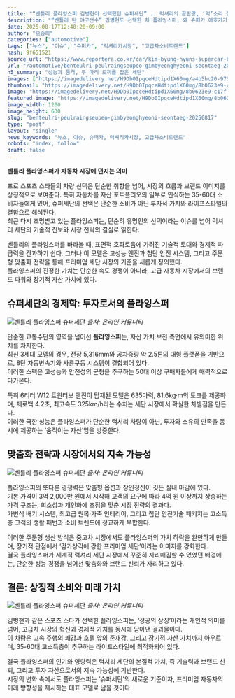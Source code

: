 ```yaml
---
title: "“벤틀리 플라잉스퍼 김병현이 선택했던 슈퍼세단” .. 럭셔리의 끝판왕, ‘억’소리 절로 나는 슈퍼세단의 정체"
description: "“벤틀리 탄 야구선수” 김병현도 선택한 차 플라잉스퍼, 왜 슈퍼카 애호가가 사랑할까 ..."
date: 2025-08-17T12:40:20+09:00
author: "오승희"
categories: ["automotive"]
tags: ["뉴스", "이슈", "슈퍼카", "럭셔리카시장", "고급차소비트렌드"]
hash: 9f651521
source_url: "https://www.reportera.co.kr/car/kim-byung-hyuns-supercar-bentley/"
url: "/automotive/benteulri-peulraingseupeo-gimbyeonghyeoni-seontaeg-20250817/"
h5_summary: "성능과 품격, 두 마리 토끼를 잡은 세단"
images: ["https://imagedelivery.net/H9Db0IpqceHdtipd1X60mg/a4b5bc20-975a-4cce-81fc-7082610caf00/public", "https://imagedelivery.net/H9Db0IpqceHdtipd1X60mg/8b0623e9-c17f-4eac-86ba-e1587bafa400/public", "https://imagedelivery.net/H9Db0IpqceHdtipd1X60mg/b9852426-1aa5-4d0b-8306-f345fff05000/public", "https://imagedelivery.net/H9Db0IpqceHdtipd1X60mg/6ac71927-0ff7-4954-eaaf-c8bed5dba500/public"]
thumbnail: "https://imagedelivery.net/H9Db0IpqceHdtipd1X60mg/8b0623e9-c17f-4eac-86ba-e1587bafa400/public"
image: "https://imagedelivery.net/H9Db0IpqceHdtipd1X60mg/8b0623e9-c17f-4eac-86ba-e1587bafa400/public"
featured_image: "https://imagedelivery.net/H9Db0IpqceHdtipd1X60mg/8b0623e9-c17f-4eac-86ba-e1587bafa400/public"
image_width: 1200
image_height: 630
slug: "benteulri-peulraingseupeo-gimbyeonghyeoni-seontaeg-20250817"
type: "post"
layout: "single"
news_keywords: "뉴스, 이슈, 슈퍼카, 럭셔리카시장, 고급차소비트렌드"
robots: "index, follow"
draft: false
---
```


**벤틀리 플라잉스퍼가 자동차 시장에 던지는 의미**

프로 스포츠 스타들의 차량 선택은 단순한 취향을 넘어, 시장의 흐름과 브랜드 이미지를 상징적으로 보여준다. 특히 자동차를 자산 포트폴리오의 일부로 인식하는 35-60대 소비자들에게 있어, 슈퍼세단의 선택은 단순한 소비가 아닌 투자적 가치와 라이프스타일의 결합으로 해석된다.  
최근 다시 조명받고 있는 플라잉스퍼는, 단순히 유명인의 선택이라는 이슈를 넘어 럭셔리 세단의 기술적 진보와 시장 전략의 결실로 읽힌다.

벤틀리의 플라잉스퍼를 바라볼 때, 표면적 호화로움에 가려진 기술적 토대와 경제적 파급력을 간과하기 쉽다. 그러나 이 모델은 고성능 엔진과 첨단 안전 시스템, 그리고 주문형 맞춤화 전략을 통해 프리미엄 세단 시장의 기준을 새롭게 정의했다.  
플라잉스퍼의 진정한 가치는 단순한 속도 경쟁이 아니라, 고급 자동차 시장에서의 브랜드 파워와 장기적 자산 가치에 있다.

## 슈퍼세단의 경제학: 투자로서의 플라잉스퍼

![벤틀리 플라잉스퍼 슈퍼세단](https://imagedelivery.net/H9Db0IpqceHdtipd1X60mg/b9852426-1aa5-4d0b-8306-f345fff05000/public)
*출처: 온라인 커뮤니티*


단순한 교통수단의 영역을 넘어선 **플라잉스퍼**는, 자산 가치 보전 측면에서 유의미한 위치를 차지한다.  
최신 3세대 모델의 경우, 전장 5,316mm와 공차중량 약 2.5톤의 대형 플랫폼을 기반으로, 8단 자동변속기와 사륜구동 시스템이 결합되어 있다.  
이러한 스펙은 고성능과 안전성의 균형을 추구하는 50대 이상 구매자들에게 매력적으로 다가온다.

특히 6리터 W12 트윈터보 엔진이 탑재된 모델은 635마력, 81.6kg·m의 토크를 제공하며, 제로백 4.2초, 최고속도 325km/h라는 수치는 세단 시장에서 확실한 차별점을 만든다.  
이러한 극한 성능은 플라잉스퍼가 단순한 럭셔리 차량이 아닌, 투자와 소유의 만족을 동시에 제공하는 ‘움직이는 자산’임을 방증한다.

## 맞춤화 전략과 시장에서의 지속 가능성

![벤틀리 플라잉스퍼 슈퍼세단](https://imagedelivery.net/H9Db0IpqceHdtipd1X60mg/a4b5bc20-975a-4cce-81fc-7082610caf00/public)
*출처: 온라인 커뮤니티*


플라잉스퍼의 또다른 경쟁력은 맞춤형 옵션과 장인정신이 깃든 실내 마감에 있다.  
기본 가격이 3억 2,000만 원에서 시작해 고객의 요구에 따라 4억 원 이상까지 상승하는 가격 구조는, 희소성과 개인화에 초점을 맞춘 시장 전략의 결과다.  
가변식 배기 시스템, 최고급 원목·가죽 인테리어, 그리고 첨단 안전기술 패키지는 고소득층 고객의 생활 패턴과 소비 트렌드에 정교하게 부합한다.

이러한 주문형 생산 방식은 중고차 시장에서도 플라잉스퍼의 가치 하락을 완만하게 만들며, 장기적 관점에서 ‘감가상각에 강한 프리미엄 세단’이라는 이미지를 강화한다.  
결국 플라잉스퍼가 세계적 럭셔리 세단 시장에서 꾸준히 자리매김할 수 있었던 배경에는, 단순한 성능 경쟁을 넘어선 맞춤화와 브랜드 신뢰가 자리하고 있다.

## 결론: 상징적 소비와 미래 가치

![벤틀리 플라잉스퍼 슈퍼세단](https://imagedelivery.net/H9Db0IpqceHdtipd1X60mg/6ac71927-0ff7-4954-eaaf-c8bed5dba500/public)
*출처: 온라인 커뮤니티*


김병현과 같은 스포츠 스타가 선택한 플라잉스퍼는, ‘성공의 상징’이라는 개인적 의미를 넘어, 고급차 시장의 혁신과 경제적 가치를 동시에 담아낸 결과물이다.  
이 차량은 고속 주행의 쾌감과 호텔 앞의 존재감, 그리고 장기적 자산 가치까지 아우르며, 35-60대 고소득층이 추구하는 라이프스타일에 최적화되어 있다.

결국 플라잉스퍼의 인기와 영향력은 럭셔리 세단의 본질적 가치, 즉 기술력과 브랜드 신뢰, 그리고 투자 자산으로서의 지속 가능성에 기반한다.  
시장의 변화 속에서도 플라잉스퍼는 ‘슈퍼세단’의 새로운 기준이자, 프리미엄 자동차의 미래 방향성을 제시하는 대표 모델로 남을 것이다.
